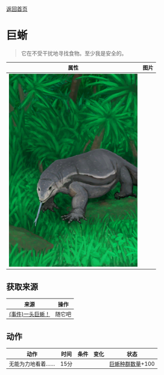 [返回首页](index.md)  
# 巨蜥  
> 它在不受干扰地寻找食物。至少我是安全的。  
  
  属性  |   图片   
 ----  |  ----:   
   |  ![](Sprite/MonitorEvent.png)   
  
## 获取来源  
来源  |  操作  
----  |  ----  
[(事件)一头巨蜥！](Event_MonitorRaid.md)  |  随它吧  
## 动作  
动作  |  时间  |  条件  |  变化  |  状态  
----  |  ----  |  ----  |  ----  |  ----  
无能为力地看着……  |  15分  |    |    |  [巨蜥种群数量](Pop_Monitor.md)+100  
